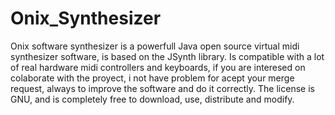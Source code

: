 # Onix_Synthesizer

Onix software synthesizer is a powerfull Java open source virtual midi synthesizer software, is based on the JSynth library.
Is compatible with a lot of real hardware midi controllers and keyboards, if you are interesed on colaborate with the proyect, i not have problem for acept your merge request, always to improve the software and do it correctly.
The license is GNU, and is completely free to download, use, distribute and modify.


